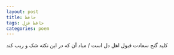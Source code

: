 ```yaml
---
layout: post
title: حافظ
tags: حافظ غزل
categories: poem
---
```


کلید گنج سعادت قبول اهل دل است / مباد آن که در این نکته شک و ریب کند